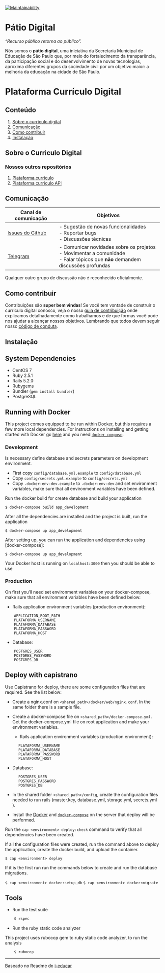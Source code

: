 
[![Maintainability](https://api.codeclimate.com/v1/badges/ba5de8ada9b8fffe5bc2/maintainability)](https://codeclimate.com/github/prefeiturasp/SME-plataforma-curriculo-API/maintainability)

# Pátio Digital

_“Recurso público retorna ao público”._

Nós somos o **pátio digital**, uma iniciativa da Secretaria Municipal de Educação de São Paulo que, por meio do fortalecimento da transparência, da participação social e do desenvolvimento de novas tecnologias, aproxima diferentes grupos da sociedade civil por um objetivo maior: a melhoria da educação na cidade de São Paulo. 

# Plataforma Currículo Digital

## Conteúdo

1. [Sobre o curriculo digital](#sobre-o-curriculo-digital)
2. [Comunicação](#comunicação)
3. [Como contribuir](#como-contribuir)
4. [Instalação](#instalação)

## Sobre o Curriculo Digital

### Nossos outros repositórios

1. [Plataforma curriculo](https://github.com/prefeiturasp/SME-plataforma-curriculo-interface)
2. [Plataforma curriculo API](https://github.com/prefeiturasp/SME-plataforma-curriculo)

## Comunicação

| Canal de comunicação | Objetivos |
|----------------------|-----------|
| [Issues do Github](https://github.com/prefeiturasp/SME-plataforma-curriculo-API/issues) | - Sugestão de novas funcionalidades<br> - Reportar bugs<br> - Discussões técnicas |
| [Telegram](https://t.me/patiodigital ) | - Comunicar novidades sobre os projetos<br> - Movimentar a comunidade<br>  - Falar tópicos que **não** demandem discussões profundas |

Qualquer outro grupo de discussão não é reconhecido oficialmente.

## Como contribuir

Contribuições são **super bem vindas**! Se você tem vontade de construir o
curriculo digital conosco, veja o nosso [guia de contribuição](./CONTRIBUTING.md)
onde explicamos detalhadamente como trabalhamos e de que formas você pode nos
ajudar a alcançar nossos objetivos. Lembrando que todos devem seguir 
nosso [código de conduta](./CODEOFCONDUCT.md).

## Instalação

System Dependencies
-------------------

- CentOS 7
- Ruby 2.5.1
- Rails 5.2.0
- Rubygems
- Bundler (`gem install bundler`)
- PostgreSQL

Running with Docker
---------------------------

This project comes equipped to be run within Docker, but this requires a few more local dependencies. For instructions on installing and getting started with Docker go [here](https://www.docker.com/products/docker) and you need [`docker-compose`](https://docs.docker.com/compose/overview/).

### Development

Is necessary define database and secrets parameters on development environment.
- First copy `config/database.yml.example` to `config/database.yml`
- Copy `config/secrets.yml.example` to `config/secrets.yml`
- Copy `.docker-env-dev.example` to `.docker-env-dev` and set environment variables, make sure that all environment variables have been defined.

Run the docker build for create database and build your application

`$ docker-compose build app_development`

After all the dependencies are installed and the project is built, run the application

`$ docker-compose up app_development`

After setting up, you can run the application and dependencies using [docker-compose]:

`$ docker-compose up app_development`

Your Docker host is running on `localhost:3000` then you should be able to use

### Production

On first you'll need set environment variables on your docker-compose, make sure that all environment variables have been defined below:

- Rails application environment variables (production environment):
```
    APPLICATION_ROOT_PATH
    PLATAFORMA_USERNAME
    PLATAFORMA_DATABASE
    PLATAFORMA_PASSWORD
    PLATAFORMA_HOST
```
- Database:
```
    POSTGRES_USER
    POSTGRES_PASSWORD
    POSTGRES_DB
```

Deploy with capistrano
---------------------------

Use Capistrano for deploy, there are some configuration files that are required. See the list below:

* Create a nginx.conf on `<shared_path>/docker/web/nginx.conf`. In the same folder there is a sample file.

* Create a docker-compose file on `<shared_path>/docker-compose.yml`. Get the docker-compose.yml file on root application and make your environment variables.
  - Rails application environment variables (production environment):
```
      PLATAFORMA_USERNAME
      PLATAFORMA_DATABASE
      PLATAFORMA_PASSWORD
      PLATAFORMA_HOST
```
  - Database:
```
      POSTGRES_USER
      POSTGRES_PASSWORD
      POSTGRES_DB
```

* In the shared folder `<shared_path>/config`, create the configuration files needed to run rails (master.key, database.yml, storage.yml, secrets.yml ).

* Install the [Docker](https://www.docker.com/products/docker) and [`docker-compose`](https://docs.docker.com/compose/overview/) on the server that deploy will be performed.

Run the `cap <environment> deploy:check` command to verify that all dependencies have been created.

If all the configuration files were created, run the command above to deploy the application, create the docker build, and upload the container.

`$ cap <environment> deploy `

If it is the first run run the commands below to create and run the database migrations.

  `$ cap <environment> docker:setup_db`
  `$ cap <environment> docker:migrate`

Tools
---------------------------

* Run the test suite

```ruby
    $ rspec
```

*  Run the ruby static code analyzer

This project uses rubocop gem to ruby static code analyzer, to run the analysis

```console
    $ rubocop
```


---

Baseado no Readme do [i-educar](https://github.com/portabilis/i-educar)

